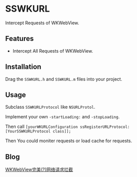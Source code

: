 
# SSWKURL

Intercept Requests of WKWebView.

## Features

- Intercept All Requests of WKWebView.


## Installation

Drag the `SSWKURL.h` and `SSWKURL.m` files into your project.


## Usage

Subclass `SSWKURLProtocol` like `NSURLProtol`.

Implement your own `-startLoading:` and `-stopLoading`.

Then call `[yourWKURLConfiguration ssRegisterURLProtocol:[YourSSWKURLProtocol class]];`

Then You could moniter requests or load cache for requests.

## Blog

[WKWebView完美(?)网络请求拦截](https://www.jianshu.com/p/7b28cbd8f92a)
